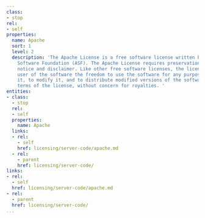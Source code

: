 ```yaml
---
class:
- stop
rel:
- self
properties:
  name: Apache
  sort: 1
  level: 2
  description: 'The Apache License is a free software license written by the Apache
    Software Foundation (ASF). The Apache License requires preservation of the copyright
    notice and disclaimer. Like other free software licenses, the license allows the
    user of the software the freedom to use the software for any purpose, to distribute
    it, to modify it, and to distribute modified versions of the software, under the
    terms of the license, without concern for royalties. '
entities:
- class:
  - stop
  rel:
  - self
  properties:
    name: Apache
  links:
  - rel:
    - self
    href: licensing/server-code/apache.md
  - rel:
    - parent
    href: licensing/server-code/
links:
- rel:
  - self
  href: licensing/server-code/apache.md
- rel:
  - parent
  href: licensing/server-code/
...
```

